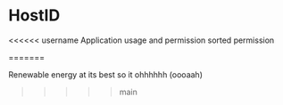 # HostID

<<<<<< username
Application usage and permission
sorted permission

=======

Renewable energy at its best
so it
ohhhhhh
(oooaah)
>>>>> main

